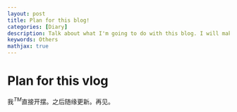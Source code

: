 ```yaml
---
layout: post
title: Plan for this blog!
categories: [Diary]
description: Talk about what I'm going to do with this blog. I will make this blog a bilingual one, CHN and ENG. And I will add more diary to this blog, not only knowledge. 
keywords: Others
mathjax: true
---
```




# Plan for this vlog

我$^{TM}$直接开摆。之后随缘更新。再见。
